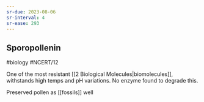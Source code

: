 ```yaml
---
sr-due: 2023-08-06
sr-interval: 4
sr-ease: 293
---
```

## Sporopollenin
#biology #NCERT/12 

One of the most resistant [[2 Biological Molecules|biomolecules]], withstands high temps and pH variations. No enzyme found to degrade this.

Preserved pollen as [[fossils]] well